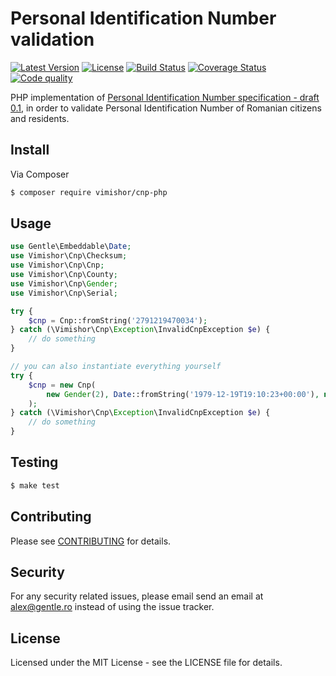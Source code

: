 # Personal Identification Number validation

[![Latest Version](https://img.shields.io/packagist/v/vimishor/cnp-php.svg?style=flat-square)](https://packagist.org/packages/vimishor/cnp-php)
[![License](https://img.shields.io/badge/license-MIT-blue.svg?style=flat-square)](LICENSE)
[![Build Status](https://img.shields.io/travis/vimishor/cnp-php/develop.svg?style=flat-square)](https://travis-ci.org/vimishor/cnp-php)
[![Coverage Status](https://img.shields.io/scrutinizer/coverage/g/vimishor/cnp-php.svg?style=flat-square)](https://scrutinizer-ci.com/g/vimishor/cnp-php/?branch=develop)
[![Code quality](https://img.shields.io/scrutinizer/g/vimishor/cnp-php.svg?style=flat-square)](https://scrutinizer-ci.com/g/vimishor/cnp-php/?branch=develop)

PHP implementation of [Personal Identification Number specification - draft 0.1](https://github.com/vimishor/cnp-spec), 
in order to validate Personal Identification Number of Romanian citizens and residents.

## Install

Via Composer

``` bash
$ composer require vimishor/cnp-php
```

## Usage

``` php
use Gentle\Embeddable\Date;
use Vimishor\Cnp\Checksum;
use Vimishor\Cnp\Cnp;
use Vimishor\Cnp\County;
use Vimishor\Cnp\Gender;
use Vimishor\Cnp\Serial;

try {
    $cnp = Cnp::fromString('2791219470034');
} catch (\Vimishor\Cnp\Exception\InvalidCnpException $e) {
    // do something
}

// you can also instantiate everything yourself
try {
    $cnp = new Cnp(
        new Gender(2), Date::fromString('1979-12-19T19:10:23+00:00'), new County(47), new Serial(003), new Checksum(4)
    );
} catch (\Vimishor\Cnp\Exception\InvalidCnpException $e) {
    // do something
}
```

## Testing

``` bash
$ make test
```

## Contributing

Please see [CONTRIBUTING](CONTRIBUTING.md) for details.

## Security

For any security related issues, please email send an email at [alex@gentle.ro][maintainer-pgp] instead of using the issue tracker.

## License

Licensed under the MIT License - see the LICENSE file for details.

[maintainer-pgp]: https://keybase.io/vimishor/key.asc
